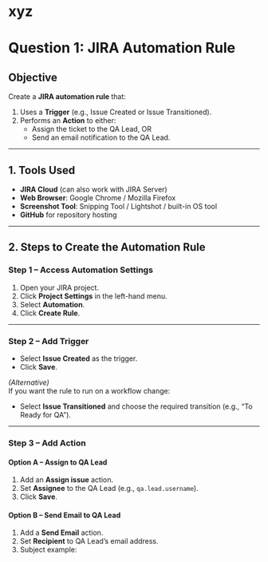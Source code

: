 # xyz

# Question 1: JIRA Automation Rule

## Objective
Create a **JIRA automation rule** that:
1. Uses a **Trigger** (e.g., Issue Created or Issue Transitioned).
2. Performs an **Action** to either:
   - Assign the ticket to the QA Lead, OR
   - Send an email notification to the QA Lead.

---

## 1. Tools Used
- **JIRA Cloud** (can also work with JIRA Server)
- **Web Browser**: Google Chrome / Mozilla Firefox
- **Screenshot Tool**: Snipping Tool / Lightshot / built-in OS tool
- **GitHub** for repository hosting

---

## 2. Steps to Create the Automation Rule

### Step 1 – Access Automation Settings
1. Open your JIRA project.
2. Click **Project Settings** in the left-hand menu.
3. Select **Automation**.
4. Click **Create Rule**.

---

### Step 2 – Add Trigger
- Select **Issue Created** as the trigger.
- Click **Save**.

*(Alternative)*  
If you want the rule to run on a workflow change:
- Select **Issue Transitioned** and choose the required transition (e.g., “To Ready for QA”).

---

### Step 3 – Add Action

#### Option A – Assign to QA Lead
1. Add an **Assign issue** action.
2. Set **Assignee** to the QA Lead (e.g., `qa.lead.username`).
3. Click **Save**.

#### Option B – Send Email to QA Lead
1. Add a **Send Email** action.
2. Set **Recipient** to QA Lead’s email address.
3. Subject example:

